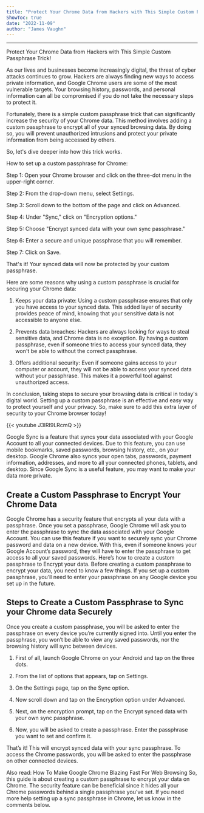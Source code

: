 ```yaml
---
title: "Protect Your Chrome Data from Hackers with This Simple Custom Passphrase Trick!"
ShowToc: true 
date: "2022-11-09"
author: "James Vaughn"
---
```

*****
Protect Your Chrome Data from Hackers with This Simple Custom Passphrase Trick!

As our lives and businesses become increasingly digital, the threat of cyber attacks continues to grow. Hackers are always finding new ways to access private information, and Google Chrome users are some of the most vulnerable targets. Your browsing history, passwords, and personal information can all be compromised if you do not take the necessary steps to protect it.

Fortunately, there is a simple custom passphrase trick that can significantly increase the security of your Chrome data. This method involves adding a custom passphrase to encrypt all of your synced browsing data. By doing so, you will prevent unauthorized intrusions and protect your private information from being accessed by others.

So, let's dive deeper into how this trick works.

How to set up a custom passphrase for Chrome:

Step 1: Open your Chrome browser and click on the three-dot menu in the upper-right corner.

Step 2: From the drop-down menu, select Settings.

Step 3: Scroll down to the bottom of the page and click on Advanced.

Step 4: Under "Sync," click on "Encryption options."

Step 5: Choose "Encrypt synced data with your own sync passphrase."

Step 6: Enter a secure and unique passphrase that you will remember.

Step 7: Click on Save.

That's it! Your synced data will now be protected by your custom passphrase.

Here are some reasons why using a custom passphrase is crucial for securing your Chrome data:

1. Keeps your data private: Using a custom passphrase ensures that only you have access to your synced data. This added layer of security provides peace of mind, knowing that your sensitive data is not accessible to anyone else.

2. Prevents data breaches: Hackers are always looking for ways to steal sensitive data, and Chrome data is no exception. By having a custom passphrase, even if someone tries to access your synced data, they won't be able to without the correct passphrase.

3. Offers additional security: Even if someone gains access to your computer or account, they will not be able to access your synced data without your passphrase. This makes it a powerful tool against unauthorized access.

In conclusion, taking steps to secure your browsing data is critical in today's digital world. Setting up a custom passphrase is an effective and easy way to protect yourself and your privacy. So, make sure to add this extra layer of security to your Chrome browser today!

{{< youtube J3lRI9LRcmQ >}} 



Google Sync is a feature that syncs your data associated with your Google Account to all your connected devices. Due to this feature, you can use mobile bookmarks, saved passwords, browsing history, etc., on your desktop.
Google Chrome also syncs your open tabs, passwords, payment information, addresses, and more to all your connected phones, tablets, and desktop. Since Google Sync is a useful feature, you may want to make your data more private.

 
## Create a Custom Passphrase to Encrypt Your Chrome Data


Google Chrome has a security feature that encrypts all your data with a passphrase. Once you set a passphrase, Google Chrome will ask you to enter the passphrase to sync the data associated with your Google Account.
You can use this feature if you want to securely sync your Chrome password and data on a new device. With this, even if someone knows your Google Account’s password, they will have to enter the passphrase to get access to all your saved passwords. Here’s how to create a custom passphrase to Encrypt your data.
Before creating a custom passphrase to encrypt your data, you need to know a few things. If you set up a custom passphrase, you’ll need to enter your passphrase on any Google device you set up in the future.

 
## Steps to Create a Custom Passphrase to Sync your Chrome data Securely


Once you create a custom passphrase, you will be asked to enter the passphrase on every device you’re currently signed into. Until you enter the passphrase, you won’t be able to view any saved passwords, nor the browsing history will sync between devices.
1. First of all, launch Google Chrome on your Android and tap on the three dots.

2. From the list of options that appears, tap on Settings.

3. On the Settings page, tap on the Sync option.

4. Now scroll down and tap on the Encryption option under Advanced.

5. Next, on the encryption prompt, tap on the Encrypt synced data with your own sync passphrase.

6. Now, you will be asked to create a passphrase. Enter the passphrase you want to set and confirm it.

That’s it! This will encrypt synced data with your sync passphrase. To access the Chrome passwords, you will be asked to enter the passphrase on other connected devices.

Also read: How To Make Google Chrome Blazing Fast For Web Browsing
So, this guide is about creating a custom passphrase to encrypt your data on Chrome. The security feature can be beneficial since it hides all your Chrome passwords behind a single passphrase you’ve set. If you need more help setting up a sync passphrase in Chrome, let us know in the comments below.




